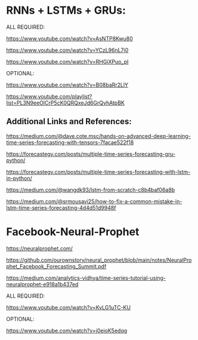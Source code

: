 # RNNs + LSTMs + GRUs:

ALL REQUIRED:

https://www.youtube.com/watch?v=AsNTP8Kwu80

https://www.youtube.com/watch?v=YCzL96nL7j0

https://www.youtube.com/watch?v=RHGiXPuo_pI

OPTIONAL:

https://www.youtube.com/watch?v=B08baRr2LlY

https://www.youtube.com/playlist?list=PL3N9eeOlCrP5cK0QRQxeJd6GrQvhAtpBK

## Additional Links and References:

https://medium.com/@dave.cote.msc/hands-on-advanced-deep-learning-time-series-forecasting-with-tensors-7facae522f18

https://forecastegy.com/posts/multiple-time-series-forecasting-gru-python/

https://forecastegy.com/posts/multiple-time-series-forecasting-with-lstm-in-python/

https://medium.com/@wangdk93/lstm-from-scratch-c8b4baf06a8b

https://medium.com/@srmousavi25/how-to-fix-a-common-mistake-in-lstm-time-series-forecasting-4d4d51d9948f

# Facebook-Neural-Prophet 

https://neuralprophet.com/

https://github.com/ourownstory/neural_prophet/blob/main/notes/NeuralProphet_Facebook_Forecasting_Summit.pdf

https://medium.com/analytics-vidhya/time-series-tutorial-using-neuralprophet-e918a1b437ed

ALL REQUIRED:

https://www.youtube.com/watch?v=KvLG1uTC-KU

OPTIONAL:

https://www.youtube.com/watch?v=j0eioK5edqg

